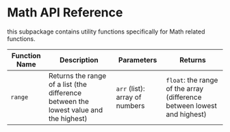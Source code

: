 # Math API Reference

this subpackage contains utility functions specifically for Math related functions.

| Function Name | Description                                                       | Parameters             | Returns          |
|---------------|-------------------------------------------------------------------|------------------------|------------------|
| `range` | Returns the range of a list (the difference between the lowest value and the highest) | `arr` (list): array of numbers | `float`: the range of the array (difference between lowest and highest) | `median` | Finds the median (middle value) from a list of numbers | `arr` (list): the list that contains the numbers | `float`: the median (or middle) value from that list |

